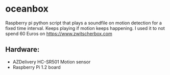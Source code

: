 # oceanbox

Raspberry pi python script that plays a soundfile on motion detection for a fixed time interval. Keeps playing if motion keeps happening. I used it to not spend 60 Euros on https://www.zwitscherbox.com

## Hardware:
- AZDelivery HC-SR501 Motion sensor 
- Raspberry Pi 1.2 board
